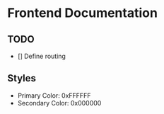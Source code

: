 # Frontend Documentation

## TODO
- [] Define routing


## Styles

- Primary Color: 0xFFFFFF
- Secondary Color: 0x000000